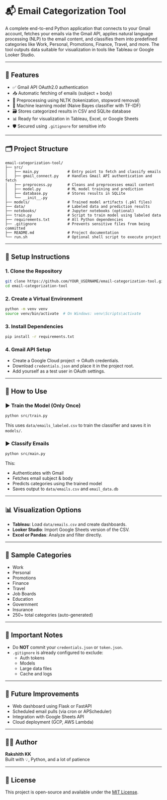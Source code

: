 # 📬 Email Categorization Tool

A complete end-to-end Python application that connects to your Gmail account, fetches your emails via the Gmail API, applies natural language processing (NLP) to the email content, and classifies them into predefined categories like Work, Personal, Promotions, Finance, Travel, and more. The tool outputs data suitable for visualization in tools like Tableau or Google Looker Studio.

---

## 🚀 Features

- ✅ Gmail API OAuth2.0 authentication
- 📥 Automatic fetching of emails (subject + body)
- 🧹 Preprocessing using NLTK (tokenization, stopword removal)
- 🧠 Machine learning model (Naive Bayes classifier with TF-IDF)
- 🗃️ Stores categorized results in CSV and SQLite database
- 📊 Ready for visualization in Tableau, Excel, or Google Sheets
- 🛡️ Secured using `.gitignore` for sensitive info

---

## 🗂️ Project Structure

```
email-categorization-tool/
├── src/
│   ├── main.py             # Entry point to fetch and classify emails
│   ├── gmail_connect.py    # Handles Gmail API authentication and fetch
│   ├── preprocess.py       # Cleans and preprocesses email content
│   ├── model.py            # ML model training and prediction
│   ├── database.py         # Stores results in SQLite
│   └── __init__.py
├── models/                 # Trained model artifacts (.pkl files)
├── data/                   # Labeled data and prediction results
├── notebooks/              # Jupyter notebooks (optional)
├── train.py                # Script to train model using labeled data
├── requirements.txt        # All Python dependencies
├── .gitignore              # Prevents sensitive files from being committed
├── README.md               # Project documentation
└── run.sh                  # Optional shell script to execute project
```

---

## 🔐 Setup Instructions

### 1. Clone the Repository

```bash
git clone https://github.com/YOUR_USERNAME/email-categorization-tool.git
cd email-categorization-tool
```

### 2. Create a Virtual Environment

```bash
python -m venv venv
source venv/bin/activate  # On Windows: venv\Scripts\activate
```

### 3. Install Dependencies

```bash
pip install -r requirements.txt
```

### 4. Gmail API Setup

- Create a Google Cloud project → OAuth credentials.
- Download `credentials.json` and place it in the project root.
- Add yourself as a test user in OAuth settings.

---

## 🧪 How to Use

### ▶️ Train the Model (Only Once)

```bash
python src/train.py
```

This uses `data/emails_labeled.csv` to train the classifier and saves it in `models/`.

### ▶️ Classify Emails

```bash
python src/main.py
```

This:
- Authenticates with Gmail
- Fetches email subject & body
- Predicts categories using the trained model
- Saves output to `data/emails.csv` and `email_data.db`

---

## 📊 Visualization Options

- **Tableau**: Load `data/emails.csv` and create dashboards.
- **Looker Studio**: Import Google Sheets version of the CSV.
- **Excel or Pandas**: Analyze and filter directly.

---

## 📁 Sample Categories

- Work
- Personal
- Promotions
- Finance
- Travel
- Job Boards
- Education
- Government
- Insurance
- 250+ total categories (auto-generated)

---

## 📌 Important Notes

- Do **NOT** commit your `credentials.json` or `token.json`.
- `.gitignore` is already configured to exclude:
  - Auth tokens
  - Models
  - Large data files
  - Cache and logs

---

## 🧠 Future Improvements

- Web dashboard using Flask or FastAPI
- Scheduled email pulls (via cron or APScheduler)
- Integration with Google Sheets API
- Cloud deployment (GCP, AWS Lambda)

---

## 👨‍💻 Author

**Rakshith KK**  
Built with 💡, Python, and a lot of patience

---

## 📄 License

This project is open-source and available under the [MIT License](LICENSE).